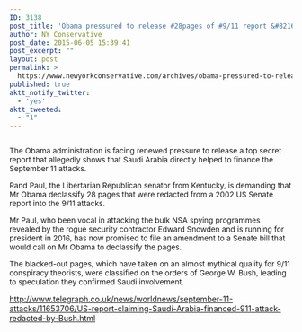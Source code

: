 ```yaml
---
ID: 3138
post_title: 'Obama pressured to release #28pages of #9/11 report &#8216;showing Saudi Arabia financed attacks&#8217; #WakeUpAmerica'
author: NY Conservative
post_date: 2015-06-05 15:39:41
post_excerpt: ""
layout: post
permalink: >
  https://www.newyorkconservative.com/archives/obama-pressured-to-release-28pages-of-911-report-showing-saudi-arabia-financed-attacks-wakeupamerica/
published: true
aktt_notify_twitter:
  - 'yes'
aktt_tweeted:
  - "1"
---
```

<p><img src="http://www.newyorkconservative.com/wp-content/uploads/2015/06/060515_1939_Obamapressu1.jpg" alt=""/>
	</p><p><span style="font-size:10pt">The Obama administration is facing renewed pressure to release a top secret report that allegedly shows that Saudi Arabia directly helped to finance the September 11 attacks. 
</span></p><p><span style="font-size:10pt">Rand Paul, the Libertarian Republican senator from Kentucky, is demanding that Mr Obama declassify 28 pages that were redacted from a 2002 US Senate report into the 9/11 attacks. 
</span></p><p><span style="font-size:10pt">Mr Paul, who been vocal in attacking the bulk NSA spying programmes revealed by the rogue security contractor Edward Snowden and is running for president in 2016, has now promised to file an amendment to a Senate bill that would call on Mr Obama to declassify the pages. 
</span></p><p><span style="font-size:10pt">The blacked-out pages, which have taken on an almost mythical quality for 9/11 conspiracy theorists, were classified on the orders of George W. Bush, leading to speculation they confirmed Saudi involvement. 
</span></p><p><a href="http://www.telegraph.co.uk/news/worldnews/september-11-attacks/11653706/US-report-claiming-Saudi-Arabia-financed-911-attack-redacted-by-Bush.html">http://www.telegraph.co.uk/news/worldnews/september-11-attacks/11653706/US-report-claiming-Saudi-Arabia-financed-911-attack-redacted-by-Bush.html</a>
	</p>